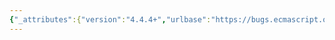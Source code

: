 ```yaml
---
{"_attributes":{"version":"4.4.4+","urlbase":"https://bugs.ecmascript.org/","maintainer":"dherman@mozilla.com"},"bug":{"bug_id":1671,"creation_ts":"2013-07-31 05:21:00 -0700","short_desc":"15.13.6: Multiple typos","delta_ts":"2013-08-23 08:23:37 -0700","product":"Draft for 6th Edition","component":"editorial issue","version":"Rev 16: July 15, 2013 Draft","rep_platform":"All","op_sys":"All","bug_status":"RESOLVED","resolution":"FIXED","priority":"Normal","bug_severity":"normal","everconfirmed":true,"reporter":{"uid":"andrebargull","name":"André Bargull"},"assigned_to":{"uid":"allen","name":"Allen Wirfs-Brock"},"long_desc":[{"commentid":4645,"comment_count":0,"who":{"uid":"andrebargull","name":"André Bargull"},"bug_when":"2013-07-31 05:21:24 -0700","thetext":"> any underlying binary data buffer\n-> \"an underlying binary data buffer\"\n\n\n> of tbe nine support element types\n-> \"of the nine supported element types\"\n\n\n> For each constructor in the Table 36 is a\n-> \"For each constructor in the Table 36 there is a\"\n\n\n> with corresponding prototype object\n-> \"with a corresponding prototype object\""},{"commentid":4696,"comment_count":1,"who":{"uid":"allen","name":"Allen Wirfs-Brock"},"bug_when":"2013-08-01 17:46:28 -0700","thetext":"fixed in rev17 editor's draft"},{"commentid":5187,"comment_count":2,"who":{"uid":"allen","name":"Allen Wirfs-Brock"},"bug_when":"2013-08-23 08:23:37 -0700","thetext":"fixed in rev17, August 23, 2013 draft"}]}}
---
```

